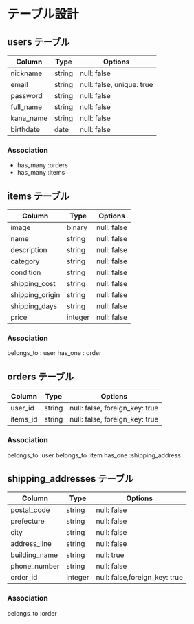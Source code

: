 # テーブル設計

## users テーブル

| Column             | Type   | Options     |
| ------------------ | ------ | ----------- |
| nickname           | string | null: false |
| email              | string | null: false, unique: true |
| password           | string | null: false |
| full_name          | string | null: false |
| kana_name          | string | null: false |
| birthdate          | date | null: false |

### Association

- has_many :orders
- has_many :items

## items テーブル

| Column           | Type   | Options     |
| -----------------| ------ | ----------- |
| image            | binary | null: false |
| name             | string | null: false |
| description      | string | null: false |
| category         | string | null: false |
| condition        | string | null: false |
| shipping_cost    | string | null: false |
| shipping_origin  | string | null: false |
| shipping_days    | string | null: false |
| price            | integer | null: false |

### Association

belongs_to : user 
has_one : order

## orders テーブル

| Column | Type       | Options                        |
| ------ | ---------- | ------------------------------ |
| user_id   | string | null: false, foreign_key: true |
| items_id  | string | null: false, foreign_key: true |

### Association

belongs_to :user
belongs_to :item
has_one :shipping_address

## shipping_addresses テーブル

| Column  | Type       | Options                        |
| ------- | ---------- | ------------------------------ |
| postal_code    | string | null: false  |
| prefecture    | string | null: false  |
| city    | string | null: false  |
| address_line    | string | null: false  |
| building_name    | string |  null: true     |
| phone_number    | string | null: false  |
| order_id    | integer | null: false,foreign_key: true  |

### Association

belongs_to :order